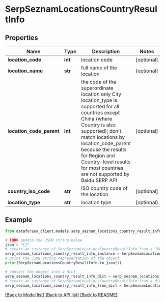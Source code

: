 # SerpSeznamLocationsCountryResultInfo


## Properties

Name | Type | Description | Notes
------------ | ------------- | ------------- | -------------
**location_code** | **int** | location code | [optional] 
**location_name** | **str** | full name of the location | [optional] 
**location_code_parent** | **int** | the code of the superordinate location only City location_type is supported for all countries except China (where Country is also supported); don’t match locations by location_code_parent because the results for Region and Country-level results for most countries are not supported by Baidu SERP API | [optional] 
**country_iso_code** | **str** | ISO country code of the location | [optional] 
**location_type** | **str** | location type | [optional] 

## Example

```python
from dataforseo_client.models.serp_seznam_locations_country_result_info import SerpSeznamLocationsCountryResultInfo

# TODO update the JSON string below
json = "{}"
# create an instance of SerpSeznamLocationsCountryResultInfo from a JSON string
serp_seznam_locations_country_result_info_instance = SerpSeznamLocationsCountryResultInfo.from_json(json)
# print the JSON string representation of the object
print(SerpSeznamLocationsCountryResultInfo.to_json())

# convert the object into a dict
serp_seznam_locations_country_result_info_dict = serp_seznam_locations_country_result_info_instance.to_dict()
# create an instance of SerpSeznamLocationsCountryResultInfo from a dict
serp_seznam_locations_country_result_info_from_dict = SerpSeznamLocationsCountryResultInfo.from_dict(serp_seznam_locations_country_result_info_dict)
```
[[Back to Model list]](../README.md#documentation-for-models) [[Back to API list]](../README.md#documentation-for-api-endpoints) [[Back to README]](../README.md)



